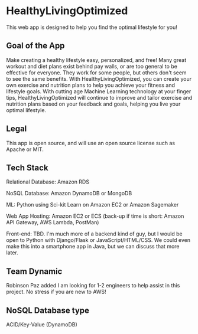 # HealthyLivingOptimized
This web app is designed to help you find the optimal lifestyle for you! 

## Goal of the App
Make creating a healthy lifestyle easy, personalized, and free! Many great workout and diet plans exist behind pay walls, or are too general to be effective for everyone.  They work for some people, but others don't seem to see the same benefits. With HealthyLivingOptimized, you can create your own exercise and nutrition plans to help you achieve your fitness and lifestyle goals. With cutting age Machine Learning technology at your finger tips, HealthyLivingOptimized will continue to improve and tailor exercise and nutrition plans based on your feedback and goals, helping you live your optimal lifestyle.

## Legal
This app is open source, and will use an open source license such as Apache or MIT.

## Tech Stack
Relational Database: Amazon RDS

NoSQL Database: Amazon DynamoDB or MongoDB

ML: Python using Sci-kit Learn on Amazon EC2 or Amazon Sagemaker

Web App Hosting: Amazon EC2 or ECS (back-up if time is short: Amazon API Gateway, AWS Lambda, PostMan)

Front-end: TBD. I'm much more of a backend kind of guy, but I would be open to Python with Django/Flask or JavaScript/HTML/CSS. We could even make this into a smartphone app in Java, but we can discuss that more later.

## Team Dynamic
Robinson Paz added
I am looking for 1-2 engineers to help assist in this project.  No stress if you are new to AWS!

## NoSQL Database type
ACID/Key-Value (DynamoDB)
